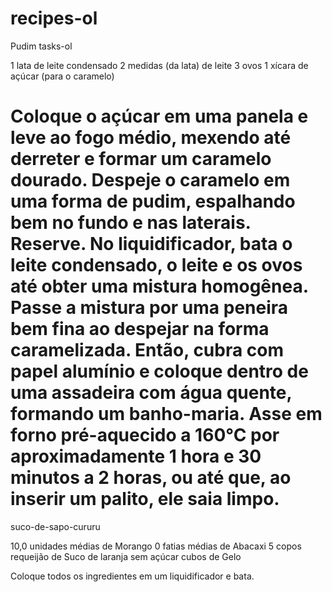 # recipes-ol
 Pudim
 tasks-ol

1 lata de leite condensado
2 medidas (da lata) de leite
3 ovos
1 xícara de açúcar (para o caramelo)

Coloque o açúcar em uma panela e leve ao fogo médio, mexendo até derreter e formar um caramelo dourado. Despeje o caramelo em uma forma de pudim, espalhando bem no fundo e nas laterais. Reserve.
No liquidificador, bata o leite condensado, o leite e os ovos até obter uma mistura homogênea. Passe a mistura por uma peneira bem fina ao despejar na forma caramelizada. 
Então, cubra com papel alumínio e coloque dentro de uma assadeira com água quente, formando um banho-maria. Asse em forno pré-aquecido a 160°C por aproximadamente 1 hora e 30 minutos a 2 horas, ou até que, ao inserir um palito, ele saia limpo.
=======
 suco-de-sapo-cururu


10,0 unidades médias de Morango
0 fatias médias de Abacaxi
5 copos requeijão de Suco de laranja sem açúcar
 cubos de Gelo

 Coloque todos os ingredientes em um liquidificador  e bata.
 
